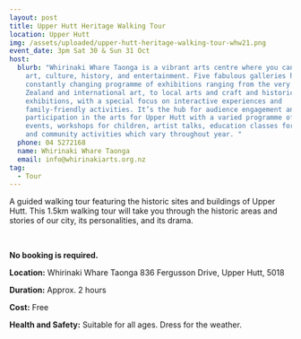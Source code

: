 ```yaml
---
layout: post
title: Upper Hutt Heritage Walking Tour
location: Upper Hutt
img: /assets/uploaded/upper-hutt-heritage-walking-tour-whw21.png
event_date: 3pm Sat 30 & Sun 31 Oct
host:
  blurb: "Whirinaki Whare Taonga is a vibrant arts centre where you can to enjoy
    art, culture, history, and entertainment. Five fabulous galleries have a
    constantly changing programme of exhibitions ranging from the very best New
    Zealand and international art, to local arts and craft and historical
    exhibitions, with a special focus on interactive experiences and
    family-friendly activities. It’s the hub for audience engagement and
    participation in the arts for Upper Hutt with a varied programme of special
    events, workshops for children, artist talks, education classes for schools,
    and community activities which vary throughout year. "
  phone: 04 5272168
  name: Whirinaki Whare Taonga
  email: info@whirinakiarts.org.nz
tag:
  - Tour
---
```

A guided walking tour featuring the historic sites and buildings of Upper Hutt. This 1.5km walking tour will take you through the historic areas and stories of our city, its personalities, and its drama.

<br>

**No booking is required.** 

**Location:** Whirinaki Whare Taonga 836 Fergusson Drive, Upper Hutt, 5018

**Duration:** Approx. 2 hours 

**Cost:** Free

**Health and Safety:** Suitable for all ages. Dress for the weather.